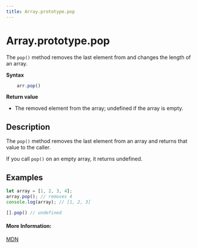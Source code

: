 ```yaml
---
title: Array.prototype.pop
---
```


# Array.prototype.pop

The `pop()` method removes the last element from and changes the length of an array.

**Syntax**
```js
    arr.pop()
```

**Return value**
- The removed element from the array; undefined if the array is empty.

## Description

The `pop()` method removes the last element from an array and returns that value to the caller. 

If you call `pop()` on an empty array, it returns undefined.

## Examples

```js
let array = [1, 2, 3, 4];
array.pop(); // removes 4
console.log(array); // [1, 2, 3]

[].pop() // undefined
```
#### More Information:

<a href='https://developer.mozilla.org/en-US/docs/Web/JavaScript/Reference/Global_Objects/Array/pop' target='_blank' rel='nofollow'>MDN</a>
